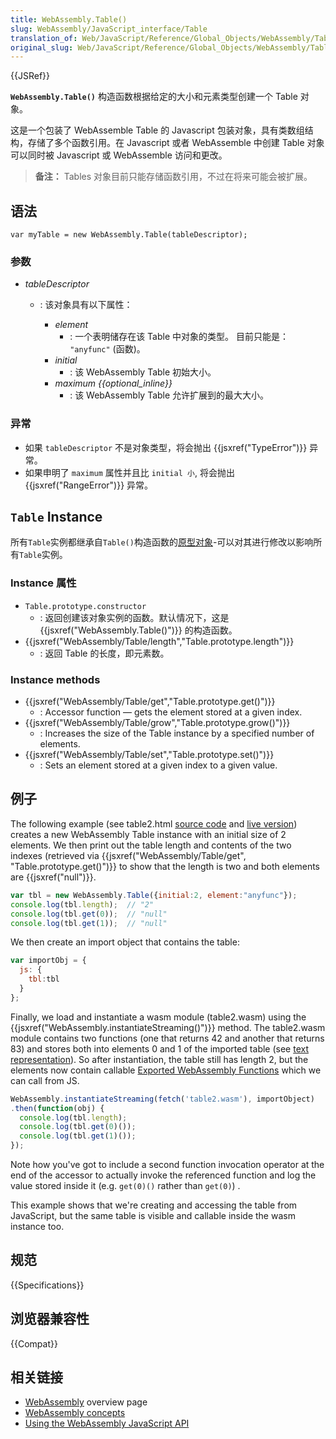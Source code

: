 ```yaml
---
title: WebAssembly.Table()
slug: WebAssembly/JavaScript_interface/Table
translation_of: Web/JavaScript/Reference/Global_Objects/WebAssembly/Table
original_slug: Web/JavaScript/Reference/Global_Objects/WebAssembly/Table
---
```

{{JSRef}}

**`WebAssembly.Table()`** 构造函数根据给定的大小和元素类型创建一个 Table 对象。

这是一个包装了 WebAssemble Table 的 Javascript 包装对象，具有类数组结构，存储了多个函数引用。在 Javascript 或者 WebAssemble 中创建 Table 对象可以同时被 Javascript 或 WebAssemble 访问和更改。

> **备注：** Tables 对象目前只能存储函数引用，不过在将来可能会被扩展。

## 语法

```plain
var myTable = new WebAssembly.Table(tableDescriptor);
```

### 参数

- _tableDescriptor_

  - : 该对象具有以下属性：

    - _element_
      - : 一个表明储存在该 Table 中对象的类型。 目前只能是： `"anyfunc"` (函数)。
    - _initial_
      - : 该 WebAssembly Table 初始大小。
    - _maximum {{optional_inline}}_
      - : 该 WebAssembly Table 允许扩展到的最大大小。

### 异常

- 如果 `tableDescriptor` 不是对象类型，将会抛出 {{jsxref("TypeError")}} 异常。
- 如果申明了 `maximum` 属性并且比 `initial 小`, 将会抛出{{jsxref("RangeError")}} 异常。

## `Table` Instance

所有`Table`实例都继承自`Table()`构造函数的[原型对象](/en-US/docs/Web/JavaScript/Reference/Global_Objects/WebAssembly/Table/prototype)-可以对其进行修改以影响所有`Table`实例。

### Instance 属性

- `Table.prototype.constructor`
  - : 返回创建该对象实例的函数。默认情况下，这是{{jsxref("WebAssembly.Table()")}} 的构造函数。
- {{jsxref("WebAssembly/Table/length","Table.prototype.length")}}
  - : 返回 Table 的长度，即元素数。

### Instance methods

- {{jsxref("WebAssembly/Table/get","Table.prototype.get()")}}
  - : Accessor function — gets the element stored at a given index.
- {{jsxref("WebAssembly/Table/grow","Table.prototype.grow()")}}
  - : Increases the size of the Table instance by a specified number of elements.
- {{jsxref("WebAssembly/Table/set","Table.prototype.set()")}}
  - : Sets an element stored at a given index to a given value.

## 例子

The following example (see table2.html [source code](https://github.com/mdn/webassembly-examples/blob/master/js-api-examples/table2.html) and [live version](https://mdn.github.io/webassembly-examples/js-api-examples/table2.html)) creates a new WebAssembly Table instance with an initial size of 2 elements. We then print out the table length and contents of the two indexes (retrieved via {{jsxref("WebAssembly/Table/get", "Table.prototype.get()")}} to show that the length is two and both elements are {{jsxref("null")}}.

```js
var tbl = new WebAssembly.Table({initial:2, element:"anyfunc"});
console.log(tbl.length);  // "2"
console.log(tbl.get(0));  // "null"
console.log(tbl.get(1));  // "null"
```

We then create an import object that contains the table:

```js
var importObj = {
  js: {
    tbl:tbl
  }
};
```

Finally, we load and instantiate a wasm module (table2.wasm) using the {{jsxref("WebAssembly.instantiateStreaming()")}} method. The table2.wasm module contains two functions (one that returns 42 and another that returns 83) and stores both into elements 0 and 1 of the imported table (see [text representation](https://github.com/mdn/webassembly-examples/blob/master/js-api-examples/table2.wat)). So after instantiation, the table still has length 2, but the elements now contain callable [Exported WebAssembly Functions](/en-US/docs/WebAssembly/Exported_functions) which we can call from JS.

```js
WebAssembly.instantiateStreaming(fetch('table2.wasm'), importObject)
.then(function(obj) {
  console.log(tbl.length);
  console.log(tbl.get(0)());
  console.log(tbl.get(1)());
});
```

Note how you've got to include a second function invocation operator at the end of the accessor to actually invoke the referenced function and log the value stored inside it (e.g. `get(0)()` rather than `get(0)`) .

This example shows that we're creating and accessing the table from JavaScript, but the same table is visible and callable inside the wasm instance too.

## 规范

{{Specifications}}

## 浏览器兼容性

{{Compat}}

## 相关链接

- [WebAssembly](/en-US/docs/WebAssembly) overview page
- [WebAssembly concepts](/en-US/docs/WebAssembly/Concepts)
- [Using the WebAssembly JavaScript API](/en-US/docs/WebAssembly/Using_the_JavaScript_API)
